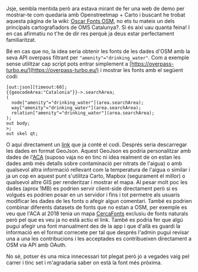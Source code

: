Jsje, sembla mentida però ara estava mirant de fer una web de demo per mostrar-te com quedaria amb Openstreetmap + Carto i buscant he trobat aquesta pàgina de la wiki: [Oscar Fonts OSM](https://wiki.openstreetmap.org/wiki/Ca:Catalunya#Qui_cartografia?_/_%C2%BFQui%C3%A9nes_est%C3%A1n_cartografiando?_/_Who_are_mapping?), no ets tu mateix un dels principals cartografiadors de OMS Catalunya?. Si és així uau quanta feina! I en cas afirmatiu no t'he de dir res perquè ja deus estar perfectament familiaritzat.

Bé en cas que no, la idea seria obtenir les fonts de les dades d'OSM amb la seva API overpass filtrant per `"amenity"="drinking_water"`. Com a exemple sense utilitzar cap script pots entrar simplement a [https://overpass-turbo.eu/](https://overpass-turbo.eu/) i mostrar les fonts amb el següent codi:
```
[out:json][timeout:60];
{{geocodeArea:"Catalonia"}}->.searchArea;
(
  node["amenity"="drinking_water"](area.searchArea);
  way["amenity"="drinking_water"](area.searchArea);
  relation["amenity"="drinking_water"](area.searchArea);
);
out body;
>;
out skel qt;
```
O aquí directament un [link](https://overpass-turbo.eu/?Q=%5Bout%3Ajson%5D%5Btimeout%3A60%5D%3B%0A%7B%7BgeocodeArea%3A%22Catalonia%22%7D%7D-%3E.searchArea%3B%0A%28%0A++node%5B%22amenity%22%3D%22drinking_water%22%5D%28area.searchArea%29%3B%0A++way%5B%22amenity%22%3D%22drinking_water%22%5D%28area.searchArea%29%3B%0A++relation%5B%22amenity%22%3D%22drinking_water%22%5D%28area.searchArea%29%3B%0A%29%3B%0Aout+body%3B%0A%3E%3B%0Aout+skel+qt%3B) que ja conté el codi. Després seria descarregar les dades en format GeoJson. Aquest GeoJson es podria personalitzar amb dades de l'[ACA](https://aca.gencat.cat/ca/laigua/el-medi-hidric-a-catalunya/zones-protegides/zones-vulnerables-per-nitrats-dorigen-agrari/) (suposo vaja no en tinc ni idea realment de on estan les dades amb més detalls sobre contaminació per nitrats de l'aigua) o amb qualsevol altra informació rellevant com la temperatura de l'aigua o similar i ja un cop en aquest punt s'utilitza Carto, Mapbox (segurament el millor) o qualsevol altre GIS per renderitzar i mostrar el mapa. Al pesar molt poc les dades (aprox 1MB) es podrien servir client-side directament però si es volgués es podrien posar en un servidor i fins i tot permetre als usuaris modificar les dades de les fonts o afegir algun comentari. També es podrien combinar diferents datasets de fonts que no estan a OSM, per exemple es veu que l'ACA al 2018 tenia un mapa [CercaFonts](https://aca-web.gencat.cat/aca/appmanager/aca/aca) exclusiu de fonts naturals però pel que es veu ja no està actiu el link. També es podria fer que algú pugui afegir una font manualment des de la app i que d'allà es guardi la informació en el format correcete per tal que després l'admin pugui revisar una a una les contribucions i les acceptades es contribueixen directament a OSM via API amb OAuth.

No sé, potser és una mica innecessari tot plegat però jo a vegades vaig pel carrer i tinc set i m'agradaria saber on està la font més pròxima.